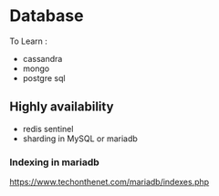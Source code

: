 # Database

To Learn :
- cassandra
- mongo
- postgre sql


## Highly availability
* redis sentinel
* sharding in MySQL or mariadb

### Indexing in mariadb 
https://www.techonthenet.com/mariadb/indexes.php
